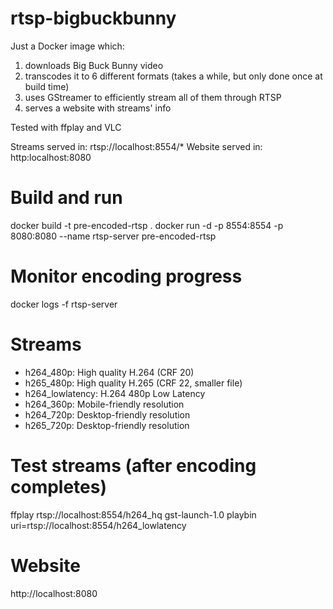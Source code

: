
# rtsp-bigbuckbunny

Just a Docker image which:

1. downloads Big Buck Bunny video
2. transcodes it to 6 different formats (takes a while, but only done once at build time)
3. uses GStreamer to efficiently stream all of them through RTSP
4. serves a website with streams' info

Tested with ffplay and VLC

Streams served in: rtsp://localhost:8554/*
Website served in: http:localhost:8080

# Build and run

docker build -t pre-encoded-rtsp .
docker run -d -p 8554:8554 -p 8080:8080 --name rtsp-server pre-encoded-rtsp

# Monitor encoding progress

docker logs -f rtsp-server

# Streams

 - h264_480p: High quality H.264 (CRF 20) 
 - h265_480p: High quality H.265 (CRF 22, smaller file) 
 - h264_lowlatency: H.264 480p Low Latency
 - h264_360p: Mobile-friendly resolution
 - h264_720p: Desktop-friendly resolution 
 - h265_720p: Desktop-friendly resolution

# Test streams (after encoding completes)

ffplay rtsp://localhost:8554/h264_hq
gst-launch-1.0 playbin uri=rtsp://localhost:8554/h264_lowlatency

# Website

http://localhost:8080

